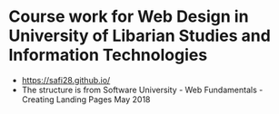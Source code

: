 # Course work for Web Design in University of Libarian Studies and Information Technologies
* https://safi28.github.io/
* The structure is from Software University - Web Fundamentals - Creating Landing Pages May 2018 